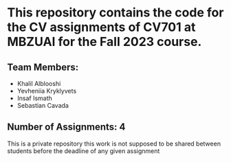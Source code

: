 # This repository contains the code for the CV assignments of CV701 at MBZUAI for the Fall 2023 course.

## Team Members:

- Khalil Alblooshi
- Yevheniia Kryklyvets
- Insaf Ismath
- Sebastian Cavada

## Number of Assignments: 4

This is a private repository this work is not supposed to be shared between students before the deadline of any given assignment
